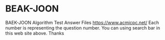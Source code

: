 # BEAK-JOON
BAEK-JOON Algorithm Test Answer Files
https://www.acmicpc.net/
Each number is representing the question number.
You can using search bar in this web site above.
Thanks
